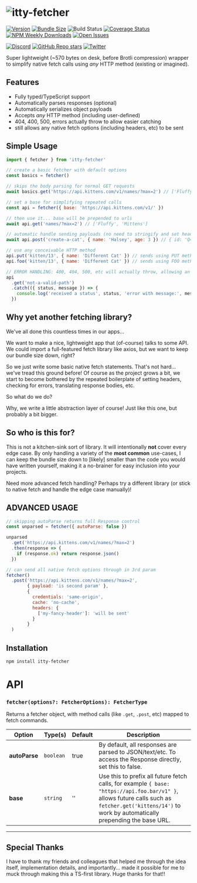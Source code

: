 # ![itty-fetcher](https://user-images.githubusercontent.com/865416/189512292-3d877e9b-5ae6-4ccb-aba6-9602ee5a7578.png)

[![Version](https://img.shields.io/npm/v/itty-fetcher.svg?style=flat-square)](https://npmjs.com/package/itty-fetcher)
[![Bundle Size](https://img.shields.io/bundlephobia/minzip/itty-fetcher?style=flat-square)](https://bundlephobia.com/result?p=itty-fetcher)
![Build Status](https://img.shields.io/github/workflow/status/kwhitley/itty-fetcher/build?style=flat-square)
[![Coverage Status](https://img.shields.io/coveralls/github/kwhitley/itty-fetcher/v0.x?style=flat-square)](https://coveralls.io/github/kwhitley/itty-fetcher?branch=v0.x)
[![NPM Weekly Downloads](https://img.shields.io/npm/dw/itty-fetcher?style=flat-square)](https://npmjs.com/package/itty-fetcher)
[![Open Issues](https://img.shields.io/github/issues/kwhitley/itty-fetcher?style=flat-square)](https://github.com/kwhitley/itty-fetcher/issues)

[![Discord](https://img.shields.io/discord/832353585802903572?style=flat-square)](https://discord.com/channels/832353585802903572)
[![GitHub Repo stars](https://img.shields.io/github/stars/kwhitley/itty-fetcher?style=social)](https://github.com/kwhitley/itty-fetcher)
[![Twitter](https://img.shields.io/twitter/follow/kevinrwhitley.svg?style=social&label=Follow)](https://www.twitter.com/kevinrwhitley)


Super lightweight (~570 bytes on desk, before Brotli compression) wrapper to simplify native fetch calls using *any* HTTP method (existing or imagined).

## Features
- Fully typed/TypeScript support
- Automatically parses responses (optional)
- Automatically serializes object payloads
- Accepts *any* HTTP method (including user-defined)
- 404, 400, 500, errors actually throw to allow easier catching
- still allows any native fetch options (including headers, etc) to be sent

## Simple Usage
```js
import { fetcher } from 'itty-fetcher'

// create a basic fetcher with default options
const basics = fetcher()

// skips the body parsing for normal GET requests
await basics.get('https://api.kittens.com/v1/names/?max=2') // ['Fluffy', 'Mittens']

// set a base for simplifying repeated calls
const api = fetcher({ base: 'https://api.kittens.com/v1/' })

// then use it... base will be prepended to urls
await api.get('names/?max=2') // ['Fluffy', 'Mittens']

// automatic handle sending payloads (no need to stringify and set headers)
await api.post('create-a-cat', { name: 'Halsey', age: 3 }) // { id: 'Q4AW', name: 'Halsey', age: 3 }

// use any conceivable HTTP method
api.put('kitten/13', { name: 'Different Cat' }) // sends using PUT method
api.foo('kitten/13', { name: 'Different Cat' }) // sends using FOO method

// ERROR HANDLING: 400, 404, 500, etc will actually throw, allowing an easy catch
api
  .get('not-a-valid-path')
  .catch(({ status, message }) => {
    console.log('received a status', status, 'error with message:', message)
  })
```

## Why yet another fetching library?
We've all done this countless times in our apps...

We want to make a nice, lightweight app that (of-course) talks to some API.  We could import a full-featured fetch library like axios, but we want to keep our bundle size down, right?

So we just write some basic native fetch statements.  That's not hard... we've tread this ground before! Of course as the project grows a bit, we start to become bothered by the repeated boilerplate of setting headers, checking for errors, translating response bodies, etc.

So what do we do?

Why, we write a little abstraction layer of course!  Just like this one, but probably a bit bigger.

## So who is this for?
This is not a kitchen-sink sort of library.  It will intentionally **not** cover every edge case.  By only handling a variety of the **most common** use-cases, I can keep the bundle size down to [likely] smaller than the code you would have written yourself, making it a no-brainer for easy inclusion into your projects.

Need more advanced fetch handling?  Perhaps try a different library (or stick to native fetch and handle the edge case manually)!

## ADVANCED USAGE
```js
// skipping autoParse returns full Response control
const unparsed = fetcher({ autoParse: false })

unparsed
  .get('https://api.kittens.com/v1/names/?max=2')
  .then(response => {
    if (response.ok) return response.json()
  })

// can send all native fetch options through in 3rd param
fetcher()
  .post('https://api.kittens.com/v1/names/?max=2',
        { payload: 'is second param' },
        {
          credentials: 'same-origin',
          cache: 'no-cache',
          headers: {
            ['my-fancy-header']: 'will be sent'
          }
        }
  )
```

## Installation

```
npm install itty-fetcher
```

# API

### `fetcher(options?: FetcherOptions): FetcherType`
Returns a fetcher object, with method calls (like `.get`, `.post`, etc) mapped to fetch commands.

| Option | Type(s) | Default | Description |
| --- | --- | --- | --- |
| **autoParse** | `boolean` | true | By default, all responses are parsed to JSON/text/etc.  To access the Response directly, set this to false.
| **base** | `string` | '' | Use this to prefix all future fetch calls, for example `{ base: "https://api.foo.bar/v1" }`, allows future calls such as `fetcher.get('kittens/14')` to work by automatically prepending the base URL.

---

[twitter-image]:https://img.shields.io/twitter/url?style=social&url=https%3A%2F%2Fwww.npmjs.com%2Fpackage%2Fitty-fetcher
[logo-image]:https://user-images.githubusercontent.com/865416/114285361-2bd3e180-9a1c-11eb-8386-a2e9f4383d43.png
[gzip-image]:https://img.shields.io/bundlephobia/minzip/itty-fetcher
[gzip-url]:https://bundlephobia.com/result?p=itty-fetcher
[issues-image]:https://img.shields.io/github/issues/kwhitley/itty-fetcher
[issues-url]:https://github.com/kwhitley/itty-fetcher/issues
[npm-image]:https://img.shields.io/npm/v/itty-fetcher.svg
[npm-url]:http://npmjs.org/package/itty-fetcher
[travis-image]:https://travis-ci.org/kwhitley/itty-fetcher.svg?branch=v0.x
[travis-url]:https://travis-ci.org/kwhitley/itty-fetcher
[david-image]:https://david-dm.org/kwhitley/itty-fetcher/status.svg
[david-url]:https://david-dm.org/kwhitley/itty-fetcher
[coveralls-image]:https://coveralls.io/repos/github/kwhitley/itty-fetcher/badge.svg?branch=v0.x
[coveralls-url]:https://coveralls.io/github/kwhitley/itty-fetcher?branch=v0.x

## Special Thanks
I have to thank my friends and colleagues that helped me through the idea itself, implementation details, and importantly... made it possible for me to muck through making this a TS-first library.  Huge thanks for that!!
